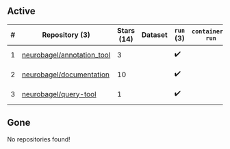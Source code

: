 ## Active
| # | Repository (3) | Stars (14) | Dataset | `run` (3) | `containers-run` | Last Modified |
| --- | --- | --- | --- | --- | --- | --- |
| 1 | [neurobagel/annotation_tool](https://github.com/neurobagel/annotation_tool) | 3 |  | :heavy_check_mark: |  | 2024-08-06 14:05:45+00:00 |
| 2 | [neurobagel/documentation](https://github.com/neurobagel/documentation) | 10 |  | :heavy_check_mark: |  | 2024-08-06 06:07:43+00:00 |
| 3 | [neurobagel/query-tool](https://github.com/neurobagel/query-tool) | 1 |  | :heavy_check_mark: |  | 2024-07-31 16:13:41+00:00 |

## Gone
No repositories found!
